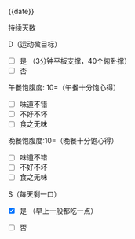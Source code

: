 {{date}} 

持续天数


D（运动微目标）
 + [ ] 是  （3分钟平板支撑，40个俯卧撑）
 + [ ] 否

午餐饱腹度: 10=（午餐十分饱心得）
  + [ ] 味道不错
  + [ ] 不好不坏
  + [ ] 食之无味

晚餐饱腹度:10=（晚餐十分饱心得）

  + [ ] 味道不错
  + [ ] 不好不坏
  + [ ] 食之无味

S（每天剩一口）
  + [x] 是  （早上一般都吃一点）
  + [ ] 否

